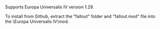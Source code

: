 Supports Europa Universalis IV version 1.29.

To install from Github, extract the "fallout" folder and "fallout.mod" file into the \Europa Universalis IV\mod\.